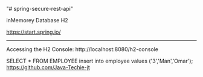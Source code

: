 "# spring-secure-rest-api" 


inMemorey Database H2

https://start.spring.io/

---------------------------------
 Accessing the H2 Console:
 http://localhost:8080/h2-console
 
SELECT * FROM EMPLOYEE 
insert into employee values ('3','Man','Omar');
https://github.com/Java-Techie-jt